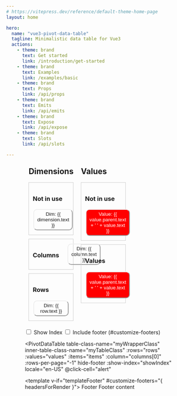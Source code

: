 ```yaml
---
# https://vitepress.dev/reference/default-theme-home-page
layout: home

hero:
  name: "vue3-pivot-data-table"
  tagline: Minimalistic data table for Vue3
  actions:
    - theme: brand
      text: Get started
      link: /introduction/get-started
    - theme: brand
      text: Examples
      link: /examples/basic
    - theme: brand
      text: Props
      link: /api/props
    - theme: brand
      text: Emits
      link: /api/emits
    - theme: brand
      text: Expose
      link: /api/expose
    - theme: brand
      text: Slots
      link: /api/slots

---
```



<div style="width: 80%; margin:0 auto;">

<div class="drag-drop-container">
    <div class="group">
      <h2>Dimensions</h2>
      <div class="dimensions" @drop="addToDimensions" @dragover.prevent>
        <h3>Not in use</h3>
        <button
          v-for="dimension in dimensions"
          :key="dimension.id"
          class="dimension"
          draggable="true"
          @dragstart="dragStart(dimension, 'dimensions')"
        >
          Dim: {{ dimension.text }}
        </button>
      </div>
      <div class="columns" @drop="addToColumns" @dragover.prevent>
        <h3>Columns</h3>
        <button
          v-for="column in columns"
          :key="column.id"
          class="dimension"
          draggable="true"
          @dragstart="dragStart(column, 'columns')"
        >
          Dim: {{ column.text }}
        </button>
      </div>
      <div class="rows" @drop="addToRows" @dragover.prevent>
        <h3>Rows</h3>
        <button
          v-for="row in rows"
          :key="row.id"
          class="dimension"
          draggable="true"
          @dragstart="dragStart(row, 'rows')"
        >
          Dim: {{ row.text }}
        </button>
      </div>
    </div>

  <div class="group">
    <h2>Values</h2>
    <div class="values" @drop="addToValues" @dragover.prevent>
      <h3>Not in use</h3>
      <button
        v-for="value in availableValues"
        :key="value.id"
        class="value"
        draggable="true"
        @dragstart="dragStart(value, 'availableValues')"
      >
        Value: {{ value.parent.text + ' ' + value.text }}
      </button>
    </div>
    <div class="values-zone" @drop="addToValuesZone" @dragover.prevent>
        <h3>Values</h3>
      <button
        v-for="value in values"
        :key="value.id"
        class="value"
        draggable="true"
        @dragstart="dragStart(value, 'values')"
      >
        Value: {{  value.parent.text + ' ' + value.text }}
      </button>
    </div>
  </div>
</div>

<label>
  <input type="checkbox" v-model="showIndex" />
  Show Index
</label>

<label>
  <input type="checkbox" v-model="templateFooter" />
  Include footer (#customize-footers)
</label>


<PivotDataTable
    table-class-name="myWrapperClass"
    inner-table-class-name="myTableClass"
    :rows="rows"
    :values="values"
    :items="items"
    :column="columns[0]"
    :rows-per-page="-1"
    hide-footer
    :show-index="showIndex"
    locale="en-US"
    @click-cell="alert"
  >

  <template v-if="templateFooter" #customize-footers="{ headersForRender }">
    <tfoot>
      <tr>
      <td>
      Footer
      </td>
        <td
          :colspan="headersForRender.length - 1"
        >
          Footer content
        </td>
      </tr>
    </tfoot>
  </template>

  </PivotDataTable>

</div>


<script setup lang="ts">
import mockItems from '@/mock/fruits.ts'
import PivotDataTable from '@/src/components/PivotDataTable.vue'
import { ref } from 'vue'
import { Value, Item, Row, Column } from '@/types/main.d.ts';

  const dimensions = ref([{
  text: 'Fruit',
  value: 'fruit',
}]);
    const columns = ref([]);
    const rows = ref([

  {
    text: 'Weekday',
    value: 'weekday',
    sortable: true,
    sortFunc: (weekday: string) => {
      const weekdaysOrder: string[] = ['Monday', 'Tuesday', 'Wednesday', 'Thursday', 'Friday', 'Saturday', 'Sunday'];
      return weekdaysOrder.indexOf(weekday);
    },
  },
]);

    const availableValues = ref([ {
    text: 'Change',
    value: 'sales_change',
    sortable: true,
    format: { style: 'percent', minimumFractionDigits: 0 },
    parent: {
      text: 'Sales',
    },
  },]);

    const values = ref(
      [
  {
    text: 'Outcome',
    value: 'sales',
    sortable: true,
    format: { style: 'currency', currency: 'USD', minimumFractionDigits: 1 },
    parent: {
      text: 'Sales',
    },
  },
 
  {
    text: 'Outcome',
    value: 'units',
    sortable: true,
    parent: {
      text: 'Units',
    },
    suffix: ' pcs',
  },
]
    );

    const dragStart = (item, origin) => {
      event.dataTransfer.setData('item', JSON.stringify({ item, origin }));
    };

    const addToColumns = () => {
      const { item, origin } = JSON.parse(event.dataTransfer.getData('item'));

      if (columns.value.length > 0) {
        window.alert('max 1 column')
        return
      }
      if (item.parent) {
        window.alert('no values allowed')
        return
      }
      columns.value.push(item);
      removeFromOrigin(item, origin);
    };

    const addToRows = () => {
      const { item, origin } = JSON.parse(event.dataTransfer.getData('item'));
           if (item.parent) {
        window.alert('no values allowed')
        return
      }
      rows.value.push(item);
      removeFromOrigin(item, origin);
    };

    const addToDimensions = () => {
      const { item, origin } = JSON.parse(event.dataTransfer.getData('item'));
           if (item.parent) {
        window.alert('no values allowed')
        return
      }
      dimensions.value.push(item);
      removeFromOrigin(item, origin);
    };

    const addToValues = () => {
      const { item, origin } = JSON.parse(event.dataTransfer.getData('item'));
      if (!(item.parent)) {
        window.alert('no values allowed')
        return
      }
      availableValues.value.push(item);
      removeFromOrigin(item, origin);
    };

    const addToValuesZone = () => {
      const { item, origin } = JSON.parse(event.dataTransfer.getData('item'));
       if (!(item.parent)) {
        window.alert('no values allowed')
        return
      }
      values.value.push(item);
      removeFromOrigin(item, origin);
    };

    const removeFromOrigin = (item, origin) => {
      switch (origin) {
        case 'dimensions':
          dimensions.value = dimensions.value.filter(i => i.value !== item.value);
          break;
        case 'columns':
          columns.value = columns.value.filter(i => i.value !== item.value);
          break;
        case 'rows':
          rows.value = rows.value.filter(i => i.value !== item.value);
          break;
        case 'values':
          values.value = values.value.filter(i => i.value !== item.value);
          break;
        case 'availableValues':
          availableValues.value = availableValues.value.filter(i => i.value !== item.value);
          break;
      }
    };
const showIndex = ref(false);
const templateFooter = ref(false);
const items: Item[] = ref(mockItems)

function alert(obj) {
  window.alert(JSON.stringify(obj));
}


</script>








<style lang="scss">



thead>tr{background-color: #f2f2f2}

tbody>tr:nth-child(even){background-color: #f2f2f2}

.vue3-pivot-data-table {
  max-width: 1152px;
  max-height: 400px;
}

:root {
  --vp-home-hero-name-color: transparent;
  --vp-home-hero-name-background: linear-gradient(-30deg, hsl(200deg 100% 65%), red);
}

:root.dark .VPHero .VPImage {
  filter: drop-shadow(0 4px 8px black);
}

.myWrapperClass {
  overflow-y: auto;

  table {
    border-collapse: collapse;
    width: 100%;
  }

  table,
  th,
  td {
    border: 1px solid rgb(235, 235, 235);
    padding: 4px;

  }

  tbody > tr > td.value {
    text-align: right;
  };

  thead > tr > :first-child {
    position: sticky;
    left: 0;
    border-right: 1px solid rgb(235, 235, 235);
    border-bottom: 1px solid rgb(235, 235, 235);
    background-color: #f2f2f2;
  }

  tbody > tr > td:first-child {
    text-align: left;
    position: sticky;
    left: 0;
    border-right: 1px solid rgb(235, 235, 235);
    border-bottom: 1px solid rgb(235, 235, 235);
  }

  tfoot > tr > :first-child {
    position: sticky;
    left: 0;
    border-right: 1px solid rgb(235, 235, 235);
    border-bottom: 1px solid rgb(235, 235, 235);
    background-color: #f2f2f2;
  }

  thead {
    position: sticky;
    top: 0;
    z-index: 1;
    background-color: #f9f9f9;
  }

  
  tfoot {
    position: sticky;
    bottom: 0;
    z-index: 1;
    background-color: #f9f9f9;
  }

  tbody > tr[role="button"] {

    &:hover {
      cursor: pointer;
      background-color: rgb(255, 248, 239);
      td:first-child  {
        background-color: rgb(255, 248, 239);
      }
    }

    &:not(:hover) {
      td.even-row-cell:first-child  {
        background-color: white;
      }

      td.odd-row-cell:first-child {
        background-color: #f2f2f2;
      }
    }

  }
}

</style>

<style scoped>
.drag-drop-container {
  display: flex;
  
}

.group {
  display: flex;
  flex-direction: column;
  width: 30%;
  padding: 10px;
}

.dimensions,
.values,
.columns,
.rows,
.values-zone {
  border: 1px solid #ccc;
  padding: 10px;
  margin-bottom: 10px;
}

button {
  margin: 2px;
  padding: 4px 8px;
  border-radius: 10px;
  border-color: var(--vp-button-alt-border);
  color: var(--vp-button-brand-text);
  background-color: var(--vp-button-brand-bg);
}

button.value {
    background-color: red;
  color: white;

}



h2 {
  margin-top: 0;
}
</style>